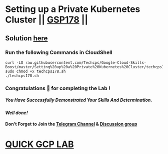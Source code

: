 # Setting up a Private Kubernetes Cluster || [GSP178](https://www.cloudskillsboost.google/focuses/867?parent=catalog) ||

## Solution [here](https://youtu.be/3EoYy_mk2vA)

### Run the following Commands in CloudShell


```
curl -LO raw.githubusercontent.com/Techcps/Google-Cloud-Skills-Boost/master/Setting%20up%20a%20Private%20Kubernetes%20Cluster/techcps178.sh
sudo chmod +x techcps178.sh
./techcps178.sh
```

### Congratulations 🎉 for completing the Lab !

##### *You Have Successfully Demonstrated Your Skills And Determination.*

#### *Well done!*

#### Don't Forget to Join the [Telegram Channel](https://t.me/quickgcplab) & [Discussion group](https://t.me/quickgcplabchats)

# [QUICK GCP LAB](https://www.youtube.com/@quickgcplab)
